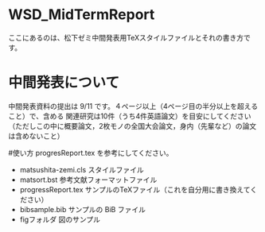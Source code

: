 # WSD_MidTermReport
ここにあるのは、松下ゼミ中間発表用TeXスタイルファイルとそれの書き方です。
# 中間発表について
中間発表資料の提出は 9/11 です。４ページ以上（4ページ目の半分以上を超えること）で、含める
関連研究は10件（うち4件英語論文）を目安にしてください（ただしこの中に概要論文，2枚モノの全国大会論文，身内（先輩など）の論文は含めないこと）


#使い方
progresReport.tex を参考にしてください。
* matsushita-zemi.cls  スタイルファイル
* matsort.bst 参考文献フォーマットファイル
* progressReport.tex サンプルのTeXファイル（これを自分用に書き換えてください）
* bibsample.bib サンプルの BiB ファイル
* figフォルダ 図のサンプル
